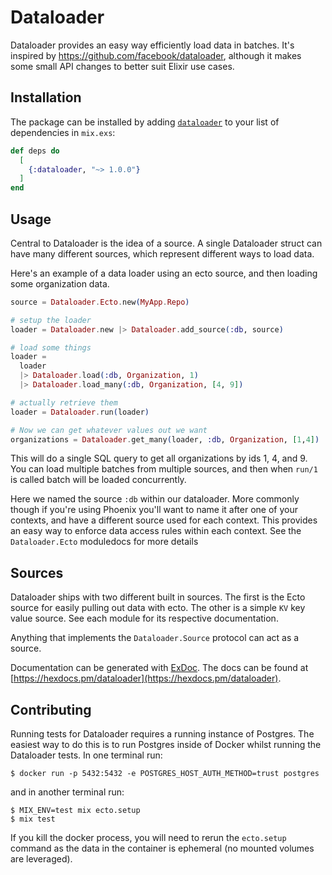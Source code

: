 # Dataloader

Dataloader provides an easy way efficiently load data in batches. It's inspired
by https://github.com/facebook/dataloader, although it makes some small API
changes to better suit Elixir use cases.

## Installation

The package can be installed by adding [`dataloader`](https://hex.pm/packages/dataloader) to your list of dependencies in `mix.exs`:

```elixir
def deps do
  [
    {:dataloader, "~> 1.0.0"}
  ]
end
```

## Usage

Central to Dataloader is the idea of a source. A single Dataloader struct can
have many different sources, which represent different ways to load data.

Here's an example of a data loader using an ecto source, and then loading some
organization data.

```elixir
source = Dataloader.Ecto.new(MyApp.Repo)

# setup the loader
loader = Dataloader.new |> Dataloader.add_source(:db, source)

# load some things
loader =
  loader
  |> Dataloader.load(:db, Organization, 1)
  |> Dataloader.load_many(:db, Organization, [4, 9])

# actually retrieve them
loader = Dataloader.run(loader)

# Now we can get whatever values out we want
organizations = Dataloader.get_many(loader, :db, Organization, [1,4])
```

This will do a single SQL query to get all organizations by ids 1, 4, and 9. You
can load multiple batches from multiple sources, and then when `run/1` is called
batch will be loaded concurrently.

Here we named the source `:db` within our dataloader. More commonly though if
you're using Phoenix you'll want to name it after one of your contexts, and have
a different source used for each context. This provides an easy way to enforce
data access rules within each context. See the `Dataloader.Ecto` moduledocs for
more details

## Sources

Dataloader ships with two different built in sources. The first is the Ecto source for easily pulling out data with ecto. The other is a simple `KV` key value source. See each module for its respective documentation.

Anything that implements the `Dataloader.Source` protocol can act as a source.

Documentation can be generated with [ExDoc](https://github.com/elixir-lang/ex_doc). The docs can be found at [https://hexdocs.pm/dataloader](https://hexdocs.pm/dataloader).

## Contributing

Running tests for Dataloader requires a running instance of Postgres. The easiest way to do this is to run Postgres inside of Docker whilst running the Dataloader tests. In one terminal run:

```terminal
$ docker run -p 5432:5432 -e POSTGRES_HOST_AUTH_METHOD=trust postgres
```

and in another terminal run:

```terminal
$ MIX_ENV=test mix ecto.setup
$ mix test
```

If you kill the docker process, you will need to rerun the `ecto.setup` command as the data in the container is ephemeral (no mounted volumes are leveraged).
